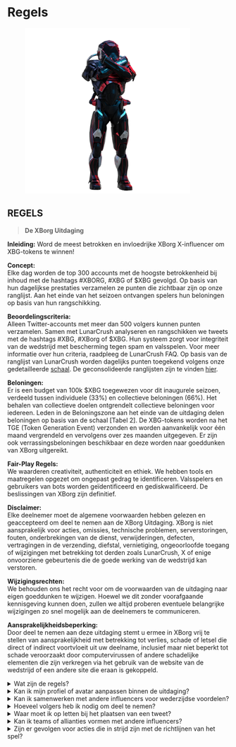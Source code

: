 # Regels

<figure><img src="../../.gitbook/assets/Prometheus.png" alt="" width="375"><figcaption></figcaption></figure>

## **REGELS**

> **De XBorg Uitdaging**

**Inleiding:** Word de meest betrokken en invloedrijke XBorg X-influencer om XBG-tokens te winnen!&#x20;

**Concept:** \
Elke dag worden de top 300 accounts met de hoogste betrokkenheid bij inhoud met de hashtags #XBORG, #XBG of $XBG gevolgd. Op basis van hun dagelijkse prestaties verzamelen ze punten die zichtbaar zijn op onze ranglijst. Aan het einde van het seizoen ontvangen spelers hun beloningen op basis van hun rangschikking.&#x20;

**Beoordelingscriteria:** \
Alleen Twitter-accounts met meer dan 500 volgers kunnen punten verzamelen. Samen met LunarCrush analyseren en rangschikken we tweets met de hashtags #XBG, #XBorg of $XBG. Hun systeem zorgt voor integriteit van de wedstrijd met bescherming tegen spam en valsspelen. Voor meer informatie over hun criteria, raadpleeg de LunarCrush FAQ. Op basis van de ranglijst van LunarCrush worden dagelijks punten toegekend volgens onze gedetailleerde [schaal](scoring/leaderboard.md#how-does-the-daily-ranking-work). De geconsolideerde ranglijsten zijn te vinden [hier](https://xbg-challenge.xborg.com/).&#x20;

**Beloningen:** \
Er is een budget van 100k $XBG toegewezen voor dit inaugurele seizoen, verdeeld tussen individuele (33%) en collectieve beloningen (66%). Het behalen van collectieve doelen ontgrendelt collectieve beloningen voor iedereen. Leden in de Beloningszone aan het einde van de uitdaging delen beloningen op basis van de schaal \[Tabel 2]. De XBG-tokens worden na het TGE (Token Generation Event) verzonden en worden aanvankelijk voor één maand vergrendeld en vervolgens over zes maanden uitgegeven. Er zijn ook verrassingsbeloningen beschikbaar en deze worden naar goeddunken van XBorg uitgereikt.&#x20;

**Fair-Play Regels:** \
We waarderen creativiteit, authenticiteit en ethiek. We hebben tools en maatregelen opgezet om ongepast gedrag te identificeren. Valsspelers en gebruikers van bots worden geïdentificeerd en gediskwalificeerd. De beslissingen van XBorg zijn definitief.&#x20;

**Disclaimer:** \
Elke deelnemer moet de algemene voorwaarden hebben gelezen en geaccepteerd om deel te nemen aan de XBorg Uitdaging. XBorg is niet aansprakelijk voor acties, omissies, technische problemen, serverstoringen, fouten, onderbrekingen van de dienst, verwijderingen, defecten, vertragingen in de verzending, diefstal, vernietiging, ongeoorloofde toegang of wijzigingen met betrekking tot derden zoals LunarCrush, X of enige onvoorziene gebeurtenis die de goede werking van de wedstrijd kan verstoren.&#x20;

**Wijzigingsrechten:** \
We behouden ons het recht voor om de voorwaarden van de uitdaging naar eigen goeddunken te wijzigen. Hoewel we dit zonder voorafgaande kennisgeving kunnen doen, zullen we altijd proberen eventuele belangrijke wijzigingen zo snel mogelijk aan de deelnemers te communiceren.&#x20;

**Aansprakelijkheidsbeperking:** \
Door deel te nemen aan deze uitdaging stemt u ermee in XBorg vrij te stellen van aansprakelijkheid met betrekking tot verlies, schade of letsel die direct of indirect voortvloeit uit uw deelname, inclusief maar niet beperkt tot schade veroorzaakt door computervirussen of andere schadelijke elementen die zijn verkregen via het gebruik van de website van de wedstrijd of een andere site die eraan is gekoppeld.



<details>

<summary>Wat zijn de regels?</summary>

Gelieve [naar boven te scrollen](rules.md#rules). Houd er rekening mee dat ze worden aangevuld met de algemene voorwaarden waarmee elke deelnemer akkoord gaat.

</details>

<details>

<summary>Kan ik mijn profiel of avatar aanpassen binnen de uitdaging?</summary>

Het aanpassen van uw profiel of avatar op XBorg.gg of Twitter tijdens het spel heeft geen invloed op de gegevens die via LunarCrush worden verzameld. De gegevens zijn gekoppeld aan uw Twitter-handle en niet aan uw profielfoto.

</details>

<details>

<summary>Kan ik samenwerken met andere influencers voor wederzijdse voordelen?</summary>

Absoluut, samenwerken met andere influencers kan de betrokkenheid bij uw tweets aanzienlijk vergroten en de zichtbaarheid van ons project vergroten. Zolang deze samenwerkingen voldoen aan de richtlijnen, worden ze aangemoedigd.

</details>

<details>

<summary>Hoeveel volgers heb ik nodig om deel te nemen?</summary>

De uitdaging staat open voor iedereen, maar uw punten worden alleen geteld als u minimaal 500 Twitter-volgers heeft.

</details>

<details>

<summary>Waar moet ik op letten bij het plaatsen van een tweet?</summary>

Verschillende factoren worden in aanmerking genomen om spam te identificeren: Herhaalde woorden, irrelevante hashtags en verboden termen zoals "Giveaways," "Airdrops" en "Sweepstakes." Voor meer informatie kunt u terecht op: [https://lunarcrush.com/faq/how-does-lunarcrush-recognize-spam](https://lunarcrush.com/faq/how-does-lunarcrush-recognize-spam)

</details>

<details>

<summary>Kan ik teams of allianties vormen met andere influencers?</summary>

Absoluut, samenwerken met andere influencers kan de betrokkenheid bij uw tweets aanzienlijk vergroten en de zichtbaarheid van ons project vergroten. Zolang deze samenwerkingen voldoen aan de richtlijnen, worden ze aangemoedigd.

</details>

<details>

<summary>Zijn er gevolgen voor acties die in strijd zijn met de richtlijnen van het spel?</summary>

LunarCrush heeft geautomatiseerde systemen om verschillende vormen van wangedrag te detecteren. Bij detectie zal LunarCrush u niet langer erkennen als een influencer, wat resulteert in het stopzetten van het verzamelen van punten. Indien nodig kunt u ook gediskwalificeerd worden voor de wedstrijd, waardoor u niet in aanmerking komt om beloningen te claimen.

</details>